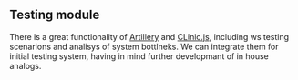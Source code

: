 ## Testing module

There is a great functionality of [Artillery](https://artillery.io/) and [CLinic.js](https://clinicjs.org/), including ws testing scenarions and analisys of system bottlneks. We can integrate them for initial testing system, having in mind further developmant of in house analogs.